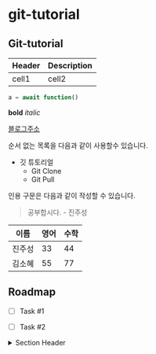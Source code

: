 # git-tutorial
## Git-tutorial

|Header|Description|
|--|--|
|cell1|cell2|

```javascript
a = await function()
```

**bold**
*italic*

[블로그주소](https://blog.naver.com/ndb796)

순서 없는 목록을 다음과 같이 사용할수 있습니다.

* 깃 튜토리얼
  * Git Clone
  * Git Pull

인용 구문은 다음과 같이 작성할 수 있습니다.

> 공부합시다. - 진주성


이름|영어|수학
--|--|--
진주성|33|44
김소혜|55|77


## Roadmap

- [ ] Task #1
- [ ] Task #2 


<details>
  <summary>Section Header</summary>

  Section body text.

  - Hello
  - This is hidden
</details>


